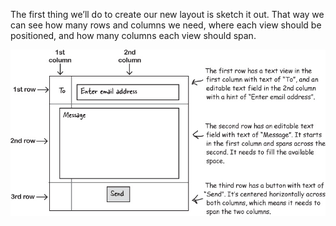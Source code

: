 The first thing we’ll do to create our new layout is sketch it out. That way we can see how many rows and columns we need, where each view should be positioned, and how many columns each view should span.


![](.guides/img/22w3b.png)